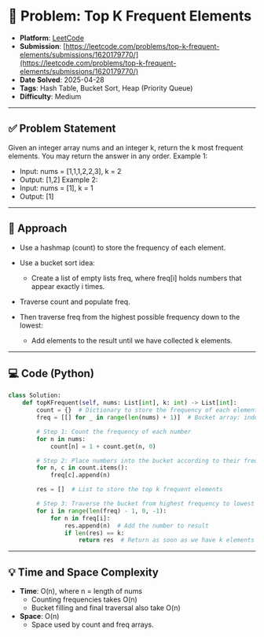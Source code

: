 # 🧲 Problem: Top K Frequent Elements

- **Platform**: [LeetCode](https://leetcode.com/problems/top-k-frequent-elements/description/)
- **Submission**: [https://leetcode.com/problems/top-k-frequent-elements/submissions/1620179770/](https://leetcode.com/problems/top-k-frequent-elements/submissions/1620179770/)
- **Date Solved**: 2025-04-28
- **Tags**: Hash Table, Bucket Sort, Heap (Priority Queue)
- **Difficulty**: Medium

---

## ✅ Problem Statement
Given an integer array nums and an integer k, return the k most frequent elements. You may return the answer in any order.
Example 1:
  - Input: nums = [1,1,1,2,2,3], k = 2
  - Output: [1,2]
Example 2:
  - Input: nums = [1], k = 1
  - Output: [1]

---

## 🚀 Approach
 - Use a hashmap (count) to store the frequency of each element.
 - Use a bucket sort idea:
    - Create a list of empty lists freq, where freq[i] holds numbers that appear exactly i times.

 - Traverse count and populate freq.
 - Then traverse freq from the highest possible frequency down to the lowest:
    - Add elements to the result until we have collected k elements.


---

## 💻 Code (Python)

```python
class Solution:
    def topKFrequent(self, nums: List[int], k: int) -> List[int]:
        count = {}  # Dictionary to store the frequency of each element
        freq = [[] for _ in range(len(nums) + 1)]  # Bucket array: index represents frequency

        # Step 1: Count the frequency of each number
        for n in nums:
            count[n] = 1 + count.get(n, 0)

        # Step 2: Place numbers into the bucket according to their frequency
        for n, c in count.items():
            freq[c].append(n)

        res = []  # List to store the top k frequent elements

        # Step 3: Traverse the bucket from highest frequency to lowest
        for i in range(len(freq) - 1, 0, -1):
            for n in freq[i]:
                res.append(n)  # Add the number to result
                if len(res) == k:
                    return res  # Return as soon as we have k elements

```

---

## 💡 Time and Space Complexity
- **Time**: O(n), where n = length of nums
   - Counting frequencies takes O(n)
   - Bucket filling and final traversal also take O(n)
- **Space**: O(n)
   - Space used by count and freq arrays.
